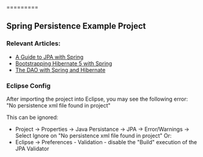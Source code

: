 =========

## Spring Persistence Example Project


### Relevant Articles: 
- [A Guide to JPA with Spring](https://www.baeldung.com/the-persistence-layer-with-spring-and-jpa)
- [Bootstrapping Hibernate 5 with Spring](http://www.baeldung.com/hibernate-5-spring)
- [The DAO with Spring and Hibernate](http://www.baeldung.com/persistence-layer-with-spring-and-hibernate)



### Eclipse Config 
After importing the project into Eclipse, you may see the following error:  
"No persistence xml file found in project"

This can be ignored: 
- Project -> Properties -> Java Persistance -> JPA -> Error/Warnings -> Select Ignore on "No persistence xml file found in project"
Or: 
- Eclipse -> Preferences - Validation - disable the "Build" execution of the JPA Validator 

